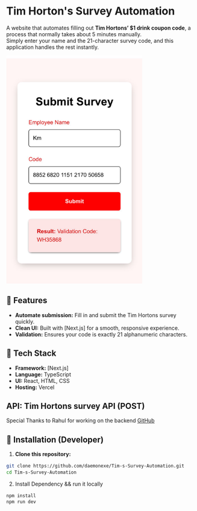 # Tim Horton's Survey Automation

A website that automates filling out **Tim Hortons’ $1 drink coupon code**, a process that normally takes about 5 minutes manually.  
Simply enter your name and the 21-character survey code, and this application handles the rest instantly.

![](https://github.com/daemonexe/daemonexe/blob/main/MOBILE%20VER.png?raw=true)

## 🔹 Features
- **Automate submission:** Fill in and submit the Tim Hortons survey quickly.
- **Clean UI:** Built with [Next.js] for a smooth, responsive experience.
- **Validation:** Ensures your code is exactly 21 alphanumeric characters.

## 🔹 Tech Stack
- **Framework:** [Next.js]
- **Language:** TypeScript
- **UI:** React, HTML, CSS
- **Hosting:** Vercel

## **API:** Tim Hortons survey API (POST) 
Special Thanks to Rahul for working on the backend 
[GitHub](https://github.com/RahulDusajeFSD/timhortons-survey-automation-spring-boot-app)

## 🔹 Installation (Developer)

1. **Clone this repository:**
```bash
git clone https://github.com/daemonexe/Tim-s-Survey-Automation.git
cd Tim-s-Survey-Automation
```
2. Install Dependency && run it locally 
```
npm install
npm run dev
```

